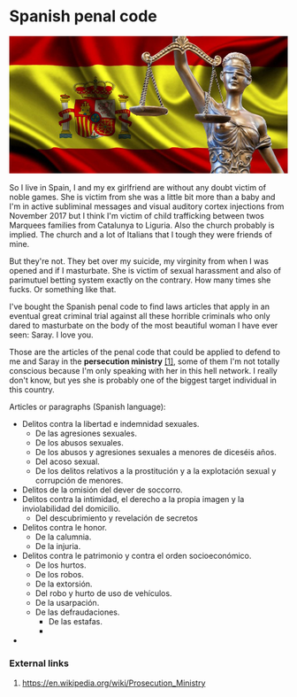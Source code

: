 # Spanish penal code

![Spanish justice](../Images/0-58.jpg)

So I live in Spain, I and my ex girlfriend are without any doubt victim of noble games. She is victim from she was a little bit more than a baby and I'm in active subliminal messages and visual auditory cortex injections from November 2017 but I think I'm victim of child trafficking between twos Marquees families from Catalunya to Liguria. Also the church probably is implied. The church and a lot of Italians that I tough they were friends of mine.

But they're not. They bet over my suicide, my virginity from when I was opened and if I masturbate. She is victim of sexual harassment and also of parimutuel betting system exactly on the contrary. How many times she fucks. Or something like that.

I've bought the Spanish penal code to find laws articles that apply in an eventual  great criminal trial against all these horrible criminals who only dared to masturbate on the body of the most beautiful woman I have ever seen: Saray.  I love you.

Those are the articles of the penal code that could be applied to defend to me and Saray in the **persecution ministry** [[1]](https://en.wikipedia.org/wiki/Prosecution_Ministry), some of them I'm not totally conscious because I'm only speaking with her in this hell network. I really don't know, but yes she is probably one of the biggest target individual in this country.

Articles or paragraphs (Spanish language):

- Delitos contra la libertad e indemnidad sexuales.
  - De las agresiones sexuales.
  - De los abusos sexuales.
  - De los abusos y agresiones sexuales a menores de diceséis años.
  - Del acoso sexual.
  - De los delitos relativos a la prostitución y a la explotación sexual y corrupción de menores.
- Delitos de la omisión del dever de soccorro.
- Delitos contra la intimidad, el derecho a la propia imagen y la inviolabilidad del domicilio.
  - Del descubrimiento y revelación de secretos
- Delitos contra le honor.
  - De la calumnia.
  - De la injuria.
- Delitos contra le patrimonio y contra el orden socioeconómico.
  - De los hurtos.
  - De los robos.
  - De la extorsión.
  - Del robo y hurto de uso de vehículos.
  - De la usarpación.
  - De las defraudaciones.
    - De las estafas.
    - 
- 

### External links

1. https://en.wikipedia.org/wiki/Prosecution_Ministry

